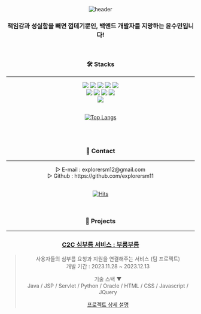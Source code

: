 <div align="center">

![header](https://capsule-render.vercel.app/api?type=venom&color=FED95A&height=300&section=header&text=Let's%20do%20it%20faithfully%20and%20steadily&fontSize=45&animation=fadeIn&fontColor=444444&align=center)

</div>
<div align="center">
  
### 책임감과 성실함을 빼면 껍데기뿐인, 백엔드 개발자를 지망하는 윤수민입니다!

</div>
<br>
<div align="center">

### 🛠 Stacks
---
<img src="https://img.shields.io/badge/java-007396?style=for-the-badge&logo=java&logoColor=white">
<img src="https://img.shields.io/badge/jsp-66CDAA?style=for-the-badge&logo=java&logoColor=white">
<img src="https://img.shields.io/badge/Servlet-556B2F?style=for-the-badge&logo=java&logoColor=white">
<img src="https://img.shields.io/badge/MyBatis-111111?style=for-the-badge&logo=MyBatis&logoColor=white">
<img src="https://img.shields.io/badge/Python-3776AB?style=for-the-badge&logo=Python&logoColor=white"/>
<br>
<img src="https://img.shields.io/badge/html5-E34F26?style=for-the-badge&logo=html5&logoColor=white">
<img src="https://img.shields.io/badge/css-1572B6?style=for-the-badge&logo=css3&logoColor=white">
<img src="https://img.shields.io/badge/javascript-F7DF1E?style=for-the-badge&logo=javascript&logoColor=black">
<img src="https://img.shields.io/badge/jquery-0769AD?style=for-the-badge&logo=jquery&logoColor=white">
<br>
<img src="https://img.shields.io/badge/oracle-F80000?style=for-the-badge&logo=oracle&logoColor=white">
<br>
<br>

[![Top Langs](https://github-readme-stats.vercel.app/api/top-langs/?username=explorersm11)](https://github.com/explorersm11/github-readme-stats)

</div>
<br>
<br>
<div align="center">

### 👀 Contact
<hr>
▷ E-mail : explorersm12@gmail.com<br>
▷ Github : https://github.com/explorersm11

</div>
<br>
<div align="center">
  
[![Hits](https://hits.seeyoufarm.com/api/count/incr/badge.svg?url=https%3A%2F%2Fgithub.com%2Fexplorersm11%2F&count_bg=%232AB4E5D6&title_bg=%23555555&icon=&icon_color=%23E7E7E7&title=views&edge_flat=false)](https://hits.seeyoufarm.com)

</div>
<br>
<div align="center">

### 📌 Projects
<hr>

### [C2C 심부름 서비스 : 부릉부름](https://github.com/2021-SMHRD-KDT-AI-15/BB)

> 사용자들의 심부름 요청과 지원을 연결해주는 서비스 (팀 프로젝트)  
> 개발 기간 : 2023.11.28 ~ 2023.12.13
>  
> 기술 스택 ▼<br>
> Java / JSP / Servlet / Python / Oracle / HTML / CSS / Javascript / JQuery
>  
>[프로젝트 상세 설명](https://github.com/2021-SMHRD-KDT-AI-15/BB)

</div>
